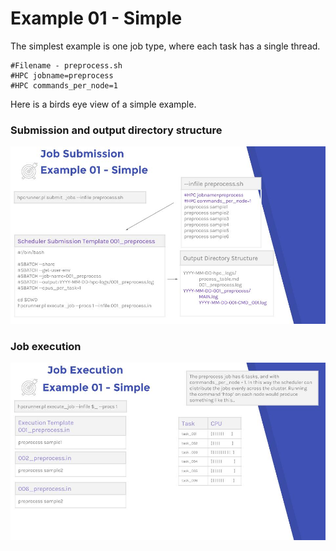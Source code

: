 # Example 01 - Simple

The simplest example is one job type, where each task has a single thread. 

```
#Filename - preprocess.sh
#HPC jobname=preprocess
#HPC commands_per_node=1
```

Here is a birds eye view of a simple example.

### Submission and output directory structure

![Example 01-1](../images/HPC_Runner_Diagrams_-_Example_01-1.jpg)


### Job execution

![Example 01-2](../images/HPC_Runner_Diagrams_-_Example_01-2.jpg)
